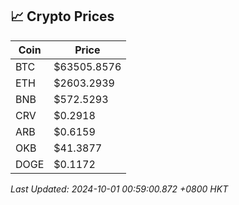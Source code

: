 ## 📈 Crypto Prices

| Coin | Price |
| ---- | ----- |
| BTC | $63505.8576 |
| ETH | $2603.2939 |
| BNB | $572.5293 |
| CRV | $0.2918 |
| ARB | $0.6159 |
| OKB | $41.3877 |
| DOGE | $0.1172 |

_Last Updated: 2024-10-01 00:59:00.872 +0800 HKT_
